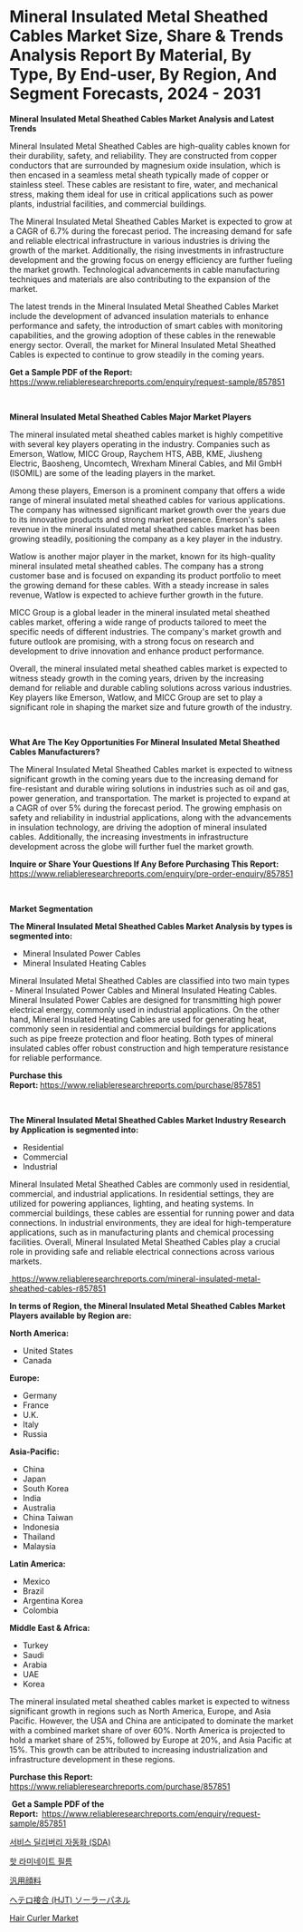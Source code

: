 <p><h1>Mineral Insulated Metal Sheathed Cables Market Size, Share & Trends Analysis Report By Material, By Type, By End-user, By Region, And Segment Forecasts, 2024 - 2031</h1></p><p><strong>Mineral Insulated Metal Sheathed Cables Market Analysis and Latest Trends</strong></p>
<p><p>Mineral Insulated Metal Sheathed Cables are high-quality cables known for their durability, safety, and reliability. They are constructed from copper conductors that are surrounded by magnesium oxide insulation, which is then encased in a seamless metal sheath typically made of copper or stainless steel. These cables are resistant to fire, water, and mechanical stress, making them ideal for use in critical applications such as power plants, industrial facilities, and commercial buildings.</p><p>The Mineral Insulated Metal Sheathed Cables Market is expected to grow at a CAGR of 6.7% during the forecast period. The increasing demand for safe and reliable electrical infrastructure in various industries is driving the growth of the market. Additionally, the rising investments in infrastructure development and the growing focus on energy efficiency are further fueling the market growth. Technological advancements in cable manufacturing techniques and materials are also contributing to the expansion of the market.</p><p>The latest trends in the Mineral Insulated Metal Sheathed Cables Market include the development of advanced insulation materials to enhance performance and safety, the introduction of smart cables with monitoring capabilities, and the growing adoption of these cables in the renewable energy sector. Overall, the market for Mineral Insulated Metal Sheathed Cables is expected to continue to grow steadily in the coming years.</p></p>
<p><strong>Get a Sample PDF of the Report:&nbsp;</strong> <a href="https://www.reliableresearchreports.com/enquiry/request-sample/857851">https://www.reliableresearchreports.com/enquiry/request-sample/857851</a></p>
<p>&nbsp;</p>
<p><strong>Mineral Insulated Metal Sheathed Cables Major Market Players</strong></p>
<p><p>The mineral insulated metal sheathed cables market is highly competitive with several key players operating in the industry. Companies such as Emerson, Watlow, MICC Group, Raychem HTS, ABB, KME, Jiusheng Electric, Baosheng, Uncomtech, Wrexham Mineral Cables, and Mil GmbH (ISOMIL) are some of the leading players in the market.</p><p>Among these players, Emerson is a prominent company that offers a wide range of mineral insulated metal sheathed cables for various applications. The company has witnessed significant market growth over the years due to its innovative products and strong market presence. Emerson's sales revenue in the mineral insulated metal sheathed cables market has been growing steadily, positioning the company as a key player in the industry.</p><p>Watlow is another major player in the market, known for its high-quality mineral insulated metal sheathed cables. The company has a strong customer base and is focused on expanding its product portfolio to meet the growing demand for these cables. With a steady increase in sales revenue, Watlow is expected to achieve further growth in the future.</p><p>MICC Group is a global leader in the mineral insulated metal sheathed cables market, offering a wide range of products tailored to meet the specific needs of different industries. The company's market growth and future outlook are promising, with a strong focus on research and development to drive innovation and enhance product performance.</p><p>Overall, the mineral insulated metal sheathed cables market is expected to witness steady growth in the coming years, driven by the increasing demand for reliable and durable cabling solutions across various industries. Key players like Emerson, Watlow, and MICC Group are set to play a significant role in shaping the market size and future growth of the industry.</p></p>
<p>&nbsp;</p>
<p><strong>What Are The Key Opportunities For Mineral Insulated Metal Sheathed Cables Manufacturers?</strong></p>
<p><p>The Mineral Insulated Metal Sheathed Cables market is expected to witness significant growth in the coming years due to the increasing demand for fire-resistant and durable wiring solutions in industries such as oil and gas, power generation, and transportation. The market is projected to expand at a CAGR of over 5% during the forecast period. The growing emphasis on safety and reliability in industrial applications, along with the advancements in insulation technology, are driving the adoption of mineral insulated cables. Additionally, the increasing investments in infrastructure development across the globe will further fuel the market growth.</p></p>
<p><strong>Inquire or Share Your Questions If Any Before Purchasing This Report:</strong> <a href="https://www.reliableresearchreports.com/enquiry/pre-order-enquiry/857851">https://www.reliableresearchreports.com/enquiry/pre-order-enquiry/857851</a></p>
<p>&nbsp;</p>
<p><strong>Market Segmentation</strong></p>
<p><strong>The Mineral Insulated Metal Sheathed Cables Market Analysis by types is segmented into:</strong></p>
<p><ul><li>Mineral Insulated Power Cables</li><li>Mineral Insulated Heating Cables</li></ul></p>
<p><p>Mineral Insulated Metal Sheathed Cables are classified into two main types - Mineral Insulated Power Cables and Mineral Insulated Heating Cables. Mineral Insulated Power Cables are designed for transmitting high power electrical energy, commonly used in industrial applications. On the other hand, Mineral Insulated Heating Cables are used for generating heat, commonly seen in residential and commercial buildings for applications such as pipe freeze protection and floor heating. Both types of mineral insulated cables offer robust construction and high temperature resistance for reliable performance.</p></p>
<p><strong>Purchase this Report:&nbsp;</strong><a href="https://www.reliableresearchreports.com/purchase/857851">https://www.reliableresearchreports.com/purchase/857851</a></p>
<p>&nbsp;</p>
<p><strong>The Mineral Insulated Metal Sheathed Cables Market Industry Research by Application is segmented into:</strong></p>
<p><ul><li>Residential</li><li>Commercial</li><li>Industrial</li></ul></p>
<p><p>Mineral Insulated Metal Sheathed Cables are commonly used in residential, commercial, and industrial applications. In residential settings, they are utilized for powering appliances, lighting, and heating systems. In commercial buildings, these cables are essential for running power and data connections. In industrial environments, they are ideal for high-temperature applications, such as in manufacturing plants and chemical processing facilities. Overall, Mineral Insulated Metal Sheathed Cables play a crucial role in providing safe and reliable electrical connections across various markets.</p></p>
<p><a href="https://www.reliableresearchreports.com/mineral-insulated-metal-sheathed-cables-r857851">&nbsp;https://www.reliableresearchreports.com/mineral-insulated-metal-sheathed-cables-r857851</a></p>
<p><strong>In terms of Region, the Mineral Insulated Metal Sheathed Cables Market Players available by Region are:</strong></p>
<p>
    <p> <strong> North America: </strong>
        <ul>
            <li>United States</li>
            <li>Canada</li>
        </ul>
        </p> 
    <p> <strong> Europe: </strong>
        <ul>
            <li>Germany</li>
            <li>France</li>
            <li>U.K.</li>
            <li>Italy</li>
            <li>Russia</li>
        </ul>
        </p> 
    <p> <strong> Asia-Pacific: </strong>
        <ul>
            <li>China</li>
            <li>Japan</li>
            <li>South Korea</li>
            <li>India</li>
            <li>Australia</li>
            <li>China Taiwan</li>
            <li>Indonesia</li>
            <li>Thailand</li>
            <li>Malaysia</li>
        </ul>
        </p> 
    <p> <strong> Latin America: </strong>
        <ul>
            <li>Mexico</li>
            <li>Brazil</li>
            <li>Argentina Korea</li>
            <li>Colombia</li>
        </ul>
        </p> 
    <p> <strong> Middle East & Africa: </strong>
        <ul>
            <li>Turkey</li>
            <li>Saudi</li>
            <li>Arabia</li>
            <li>UAE</li>
            <li>Korea</li>
        </ul>
    </p>
    </p>
<p><p>The mineral insulated metal sheathed cables market is expected to witness significant growth in regions such as North America, Europe, and Asia Pacific. However, the USA and China are anticipated to dominate the market with a combined market share of over 60%. North America is projected to hold a market share of 25%, followed by Europe at 20%, and Asia Pacific at 15%. This growth can be attributed to increasing industrialization and infrastructure development in these regions.</p></p>
<p><strong>Purchase this Report: </strong><a href="https://www.reliableresearchreports.com/purchase/857851">https://www.reliableresearchreports.com/purchase/857851</a></p>
<p>&nbsp;<strong>Get a Sample PDF of the Report:&nbsp;&nbsp;</strong><a href="https://www.reliableresearchreports.com/enquiry/request-sample/857851">https://www.reliableresearchreports.com/enquiry/request-sample/857851</a></p>
<p><strong></strong></p>
<p><p><a href="https://medium.com/@kellylyncyh543964/%EC%84%9C%EB%B9%84%EC%8A%A4-%EC%A0%84%EB%8B%AC-%EC%9E%90%EB%8F%99%ED%99%94-sda-%EC%8B%9C%EC%9E%A5-%EB%8F%99%ED%96%A5-%EB%B0%8F-%EB%B6%84%EC%84%9D-%EB%AF%B8%EB%9E%98-%EC%84%B1%EC%9E%A5%EC%9D%84-%EC%9C%84%ED%95%9C-%EA%B8%B0%ED%9A%8C%EC%99%80-%EB%8F%84%EC%A0%84-2024-2031-99727b90f28e">서비스 딜리버리 자동화 (SDA)</a></p><p><a href="https://github.com/Evans21Bill/Market-Research-Report-List-1/blob/main/4348718154952.md">핫 라미네이트 필름</a></p><p><a href="https://medium.com/@kelsitorphy644/%E4%B8%80%E8%88%AC%E7%9B%AE%E7%9A%84%E9%A1%94%E6%96%99%E5%B8%82%E5%A0%B4%E8%A6%8F%E6%A8%A1%E3%81%A8%E3%82%B7%E3%82%A7%E3%82%A2%E5%88%86%E6%9E%90-%E6%88%90%E9%95%B7%E3%83%88%E3%83%AC%E3%83%B3%E3%83%89%E3%81%8A%E3%82%88%E3%81%B32024%E5%B9%B4%E3%81%8B%E3%82%892031%E5%B9%B4%E3%81%BE%E3%81%A7%E3%81%AE%E4%BA%88%E6%B8%AC-460e195fcb36">汎用顔料</a></p><p><a href="https://medium.com/@kaydenjohns1964/%E3%83%98%E3%83%86%E3%83%AD%E6%8E%A5%E5%90%88-hjt-%E3%82%BD%E3%83%BC%E3%83%A9%E3%83%BC%E3%83%91%E3%83%8D%E3%83%AB%E5%B8%82%E5%A0%B4%E3%81%B8%E3%81%AE%E3%83%87%E3%82%A3%E3%83%BC%E3%83%97%E3%83%80%E3%82%A4%E3%83%96-%E3%81%9D%E3%81%AE%E3%83%88%E3%83%AC%E3%83%B3%E3%83%89-%E5%B8%82%E5%A0%B4%E3%82%BB%E3%82%B0%E3%83%A1%E3%83%B3%E3%83%86%E3%83%BC%E3%82%B7%E3%83%A7%E3%83%B3-%E7%AB%B6%E4%BA%89%E5%88%86%E6%9E%90-9ddcf9e8d587">ヘテロ接合 (HJT) ソーラーパネル</a></p><p><a href="https://github.com/rahu1506/Market-Research-Report-List-4/blob/main/hair-curler-market.md">Hair Curler Market</a></p></p>
